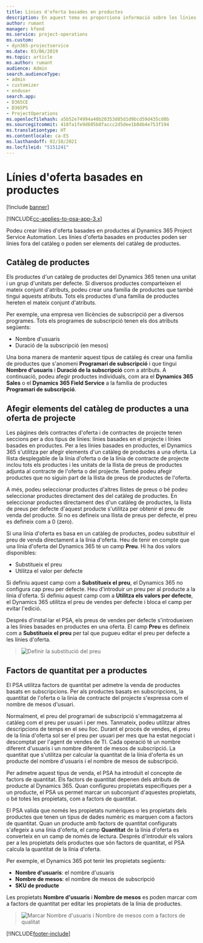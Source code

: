 ```yaml
---
title: Línies d'oferta basades en productes
description: En aquest tema es proporciona informació sobre les línies d'oferta basades en productes.
author: rumant
manager: kfend
ms.service: project-operations
ms.custom:
- dyn365-projectservice
ms.date: 03/06/2019
ms.topic: article
ms.author: rumant
audience: Admin
search.audienceType:
- admin
- customizer
- enduser
search.app:
- D365CE
- D365PS
- ProjectOperations
ms.openlocfilehash: a5b52e74994a40b20353d85d1d9bcd59d435cd0b
ms.sourcegitcommit: 418fa1fe9d605b8faccc2d5dee1b04b4e753f194
ms.translationtype: HT
ms.contentlocale: ca-ES
ms.lasthandoff: 02/10/2021
ms.locfileid: "5151241"
---
```

# <a name="product-based-quote-lines"></a>Línies d'oferta basades en productes

[!include [banner](../includes/psa-now-project-operations.md)]

[!INCLUDE[cc-applies-to-psa-app-3.x](../includes/cc-applies-to-psa-app-3x.md)]


Podeu crear línies d'oferta basades en productes al Dynamics 365 Project Service Automation. Les línies d'oferta basades en productes poden ser línies fora del catàleg o poden ser elements del catàleg de productes.

## <a name="product-catalog"></a>Catàleg de productes

Els productes d'un catàleg de productes del Dynamics 365 tenen una unitat i un grup d'unitats per defecte. Si diversos productes comparteixen el mateix conjunt d'atributs, podeu crear una família de productes que també tingui aquests atributs. Tots els productes d'una família de productes hereten el mateix conjunt d'atributs.

Per exemple, una empresa ven llicències de subscripció per a diversos programes. Tots els programes de subscripció tenen els dos atributs següents:

- Nombre d'usuaris 
- Duració de la subscripció (en mesos)

Una bona manera de mantenir aquest tipus de catàleg és crear una família de productes que s'anomeni **Programari de subscripció** i que tingui **Nombre d'usuaris** i **Duració de la subscripció** com a atributs. A continuació, podeu afegir productes individuals, com ara el **Dynamics 365 Sales** o el **Dynamics 365 Field Service** a la família de productes **Programari de subscripció**.

## <a name="adding-product-catalog-items-to-a-project-quote"></a>Afegir elements del catàleg de productes a una oferta de projecte

Les pàgines dels contractes d'oferta i de contractes de projecte tenen seccions per a dos tipus de línies: línies basades en el projecte i línies basades en productes. Per a les línies basades en productes, el Dynamics 365 s'utilitza per afegir elements d'un catàleg de productes a una oferta. La llista desplegable de la línia d'oferta o de la línia de contracte de projecte inclou tots els productes i les unitats de la llista de preus de productes adjunta al contracte de l'oferta o del projecte. També podeu afegir productes que no siguin part de la llista de preus de productes de l'oferta.

A més, podeu seleccionar productes d'altres llistes de preus o bé podeu seleccionar productes directament des del catàleg de productes. En seleccionar productes directament des d'un catàleg de productes, la llista de preus per defecte d'aquest producte s'utilitza per obtenir el preu de venda del producte. Si no es defineix una llista de preus per defecte, el preu es defineix com a 0 (zero).

Si una línia d'oferta es basa en un catàleg de productes, podeu substituir el preu de venda directament a la línia d'oferta. Heu de tenir en compte que una línia d'oferta del Dynamics 365 té un camp **Preu**. Hi ha dos valors disponibles:

- Substitueix el preu  
- Utilitza el valor per defecte

Si definiu aquest camp com a **Substitueix el preu**, el Dynamics 365 no configura cap preu per defecte. Heu d'introduir un preu per al producte a la línia d'oferta. Si definiu aquest camp com a **Utilitza els valors per defecte**, el Dynamics 365 utilitza el preu de vendes per defecte i bloca el camp per evitar l'edició.

Després d'instal·lar el PSA, els preus de vendes per defecte s'introdueixen a les línies basades en productes en una oferta. El camp **Preu** es defineix com a **Substitueix el preu** per tal que pugueu editar el preu per defecte a les línies d'oferta.

> ![Definir la substitució del preu](media/basic-guide-10.png)
 
## <a name="quantity-factors-for-products"></a>Factors de quantitat per a productes

El PSA utilitza factors de quantitat per admetre la venda de productes basats en subscripcions. Per als productes basats en subscripcions, la quantitat de l'oferta o la línia de contracte del projecte s'expressa com el nombre de mesos d'usuari.

Normalment, el preu del programari de subscripció s'emmagatzema al catàleg com el preu per usuari i per mes. Tanmateix, podeu utilitzar altres descripcions de temps en el seu lloc. Durant el procés de vendes, el preu de la línia d'oferta sol ser el preu per usuari per mes que ha estat negociat i descomptat per l'agent de vendes de TI. Cada operació té un nombre diferent d'usuaris i un nombre diferent de mesos de subscripció. La quantitat que s'utilitza per calcular la quantitat de la línia d'oferta és un producte del nombre d'usuaris i el nombre de mesos de subscripció.

Per admetre aquest tipus de venda, el PSA ha introduït el concepte de factors de quantitat. Els factors de quantitat depenen dels atributs de producte al Dynamics 365. Quan configureu propietats específiques per a un producte, el PSA us permet marcar un subconjunt d'aquestes propietats, o bé totes les propietats, com a factors de quantitat.

El PSA valida que només les propietats numèriques o les propietats dels productes que tenen un tipus de dades numèric es marquen com a factors de quantitat. Quan un producte amb factors de quantitat configurats s'afegeix a una línia d'oferta, el camp **Quantitat** de la línia d'oferta es converteix en un camp de només de lectura. Després d'introduir els valors per a les propietats dels productes que són factors de quantitat, el PSA calcula la quantitat de la línia d'oferta.

Per exemple, el Dynamics 365 pot tenir les propietats següents: 

- **Nombre d'usuaris**: el nombre d'usuaris 
- **Nombre de mesos**: el nombre de mesos de subscripció
- **SKU de producte** 

Les propietats **Nombre d'usuaris** i **Nombre de mesos** es poden marcar com a factors de quantitat per editar les propietats de la línia de productes. 

> ![Marcar Nombre d'usuaris i Nombre de mesos com a factors de qualitat](media/basic-guide-11.png)
 


[!INCLUDE[footer-include](../includes/footer-banner.md)]